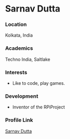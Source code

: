 # Sarnav Dutta

### Location

Kolkata, India

### Academics

Techno India, Saltlake

### Interests

- Like to code, play games.

### Development

- Inventor of the RPiProject

### Profile Link

[Sarnav Dutta](https://github.com/sarnav98)